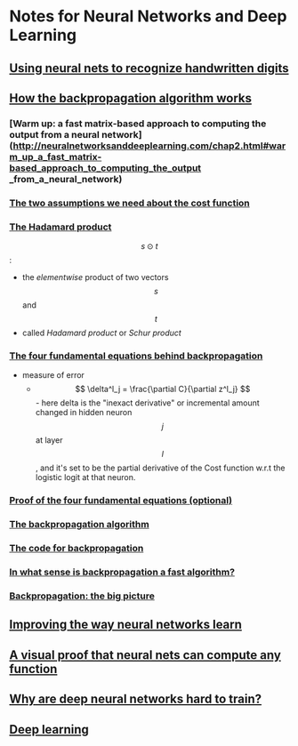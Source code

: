 # Notes for Neural Networks and Deep Learning

## [Using neural nets to recognize handwritten digits](http://neuralnetworksanddeeplearning.com/chap1.html)

## [How the backpropagation algorithm works](http://neuralnetworksanddeeplearning.com/chap2.html)

### [Warm up: a fast matrix-based approach to computing the output from a neural network](http://neuralnetworksanddeeplearning.com/chap2.html#warm_up_a_fast_matrix-based_approach_to_computing_the_output _from_a_neural_network)

### [The two assumptions we need about the cost function](http://neuralnetworksanddeeplearning.com/chap2.html#the_two_assumptions_we_need_about_the_cost_function)

### [The Hadamard product](http://neuralnetworksanddeeplearning.com/chap2.html#the_hadamard_product_$s_\odot_t$)
$$s \odot t$$:
  * the *elementwise* product of two vectors $$ s $$ and $$ t $$
  * called *Hadamard product* or *Schur product*

### [The four fundamental equations behind backpropagation](http://neuralnetworksanddeeplearning.com/chap2.html#the_four_fundamental_equations_behind_backpropagation)

* measure of error
  * $$
      \delta^l_j =
      \frac{\partial C}{\partial z^l_j}
    $$ - here delta is the "inexact derivative" or incremental amount changed in 
    hidden neuron $$ j $$ at layer $$ l $$, and it's set to be the partial 
    derivative of the Cost function w.r.t the logistic logit at that neuron.

### [Proof of the four fundamental equations (optional)](http://neuralnetworksanddeeplearning.com/chap2.html#proof_of_the_four_fundamental_equations_(optional))

### [The backpropagation algorithm](http://neuralnetworksanddeeplearning.com/chap2.html#the_backpropagation_algorithm)

### [The code for backpropagation](http://neuralnetworksanddeeplearning.com/chap2.html#the_code_for_backpropagation)

### [In what sense is backpropagation a fast algorithm?](http://neuralnetworksanddeeplearning.com/chap2.html#in_what_sense_is_backpropagation_a_fast_algorithm)

### [Backpropagation: the big picture](http://neuralnetworksanddeeplearning.com/chap2.html#backpropagation_the_big_picture)


## [Improving the way neural networks learn](http://neuralnetworksanddeeplearning.com/chap3.html)

## [A visual proof that neural nets can compute any function](http://neuralnetworksanddeeplearning.com/chap4.html)

## [Why are deep neural networks hard to train?](http://neuralnetworksanddeeplearning.com/chap5.html)

## [Deep learning](http://neuralnetworksanddeeplearning.com/chap6.html)



